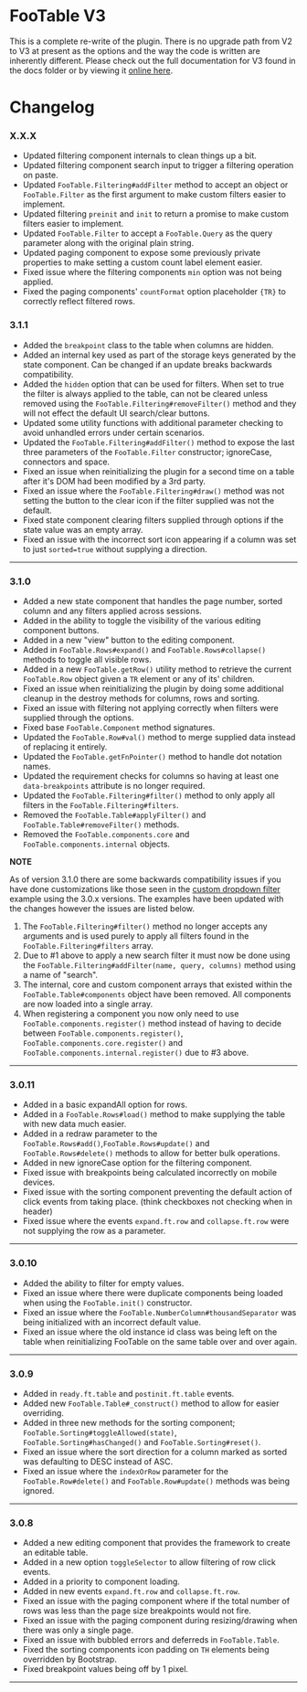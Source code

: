 # FooTable V3 #

This is a complete re-write of the plugin. There is no upgrade path from V2 to V3 at present as the options and the way the code is written are inherently different. Please check out the full documentation for V3 found in the docs folder or by viewing it [online here](http://fooplugins.github.io/FooTable/).

# Changelog #

### X.X.X

- Updated filtering component internals to clean things up a bit.
- Updated filtering component search input to trigger a filtering operation on paste.
- Updated `FooTable.Filtering#addFilter` method to accept an object or `FooTable.Filter` as the first argument to make custom filters easier to implement.
- Updated filtering `preinit` and `init` to return a promise to make custom filters easier to implement.
- Updated `FooTable.Filter` to accept a `FooTable.Query` as the query parameter along with the original plain string.
- Updated paging component to expose some previously private properties to make setting a custom count label element easier.
- Fixed issue where the filtering components `min` option was not being applied.
- Fixed the paging components' `countFormat` option placeholder `{TR}` to correctly reflect filtered rows.

### 3.1.1

- Added the `breakpoint` class to the table when columns are hidden.
- Added an internal key used as part of the storage keys generated by the state component. Can be changed if an update breaks backwards compatibility.
- Added the `hidden` option that can be used for filters. When set to true the filter is always applied to the table, can not be cleared unless removed using the `FooTable.Filtering#removeFilter()` method and they will not effect the default UI search/clear buttons.
- Updated some utility functions with additional parameter checking to avoid unhandled errors under certain scenarios.
- Updated the `FooTable.Filtering#addFilter()` method to expose the last three parameters of the `FooTable.Filter` constructor; ignoreCase, connectors and space.
- Fixed an issue when reinitializing the plugin for a second time on a table after it's DOM had been modified by a 3rd party.
- Fixed an issue where the `FooTable.Filtering#draw()` method was not setting the button to the clear icon if the filter supplied was not the default.
- Fixed state component clearing filters supplied through options if the state value was an empty array.
- Fixed an issue with the incorrect sort icon appearing if a column was set to just `sorted=true` without supplying a direction.

----------

### 3.1.0

- Added a new state component that handles the page number, sorted column and any filters applied across sessions.
- Added in the ability to toggle the visibility of the various editing component buttons.
- Added in a new "view" button to the editing component.
- Added in `FooTable.Rows#expand()` and `FooTable.Rows#collapse()` methods to toggle all visible rows.
- Added in a new `FooTable.getRow()` utility method to retrieve the current `FooTable.Row` object given a `TR` element or any of its' children.
- Fixed an issue when reinitializing the plugin by doing some additional cleanup in the destroy methods for columns, rows and sorting.
- Fixed an issue with filtering not applying correctly when filters were supplied through the options.
- Fixed base `FooTable.Component` method signatures.
- Updated the `FooTable.Row#val()` method to merge supplied data instead of replacing it entirely.
- Updated the `FooTable.getFnPointer()` method to handle dot notation names.
- Updated the requirement checks for columns so having at least one `data-breakpoints` attribute is no longer required.
- Updated the `FooTable.Filtering#filter()` method to only apply all filters in the `FooTable.Filtering#filters`.
- Removed the `FooTable.Table#applyFilter()` and `FooTable.Table#removeFilter()` methods.
- Removed the `FooTable.components.core` and `FooTable.components.internal` objects.

**NOTE**

As of version 3.1.0 there are some backwards compatibility issues if you have done customizations like those seen in the [custom dropdown filter](http://fooplugins.github.io/FooTable/docs/examples/advanced/filter-dropdown.html) example using the 3.0.x versions. The examples have been updated with the changes however the issues are listed below.

1. The `FooTable.Filtering#filter()` method no longer accepts any arguments and is used purely to apply all filters found in the `FooTable.Filtering#filters` array.
2. Due to #1 above to apply a new search filter it must now be done using the `FooTable.Filtering#addFilter(name, query, columns)` method using a name of "search".
3. The internal, core and custom component arrays that existed within the `FooTable.Table#components` object have been removed. All components are now loaded into a single array.
4. When registering a component you now only need to use `FooTable.components.register()` method instead of having to decide between `FooTable.components.register()`, `FooTable.components.core.register()` and `FooTable.components.internal.register()` due to #3 above.

----------

### 3.0.11

- Added in a basic expandAll option for rows.
- Added in a `FooTable.Rows#load()` method to make supplying the table with new data much easier.
- Added in a redraw parameter to the `FooTable.Rows#add()`,`FooTable.Rows#update()` and `FooTable.Rows#delete()` methods to allow for better bulk operations.
- Added in new ignoreCase option for the filtering component.
- Fixed issue with breakpoints being calculated incorrectly on mobile devices.
- Fixed issue with the sorting component preventing the default action of click events from taking place. (think checkboxes not checking when in header)
- Fixed issue where the events `expand.ft.row` and `collapse.ft.row` were not supplying the row as a parameter.

----------

### 3.0.10

- Added the ability to filter for empty values.
- Fixed an issue where there were duplicate components being loaded when using the `FooTable.init()` constructor.
- Fixed an issue where the `FooTable.NumberColumn#thousandSeparator` was being initialized with an incorrect default value.
- Fixed an issue where the old instance id class was being left on the table when reinitializing FooTable on the same table over and over again.

----------

### 3.0.9

- Added in `ready.ft.table` and `postinit.ft.table` events.
- Added new `FooTable.Table#_construct()` method to allow for easier overriding.
- Added in three new methods for the sorting component; `FooTable.Sorting#toggleAllowed(state)`, `FooTable.Sorting#hasChanged()` and `FooTable.Sorting#reset()`.
- Fixed an issue where the sort direction for a column marked as sorted was defaulting to DESC instead of ASC.
- Fixed an issue where the `indexOrRow` parameter for the `FooTable.Row#delete()` and `FooTable.Row#update()` methods was being ignored.

----------

### 3.0.8

- Added a new editing component that provides the framework to create an editable table.
- Added in a new option `toggleSelector` to allow filtering of row click events.
- Added in a priority to component loading.
- Added in new events `expand.ft.row` and `collapse.ft.row`.
- Fixed an issue with the paging component where if the total number of rows was less than the page size breakpoints would not fire.
- Fixed an issue with the paging component during resizing/drawing when there was only a single page.
- Fixed an issue with bubbled errors and deferreds in `FooTable.Table`.
- Fixed the sorting components icon padding on `TH` elements being overridden by Bootstrap.
- Fixed breakpoint values being off by 1 pixel.

----------
